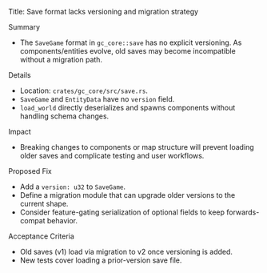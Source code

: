 Title: Save format lacks versioning and migration strategy

Summary
- The `SaveGame` format in `gc_core::save` has no explicit versioning. As components/entities evolve, old saves may become incompatible without a migration path.

Details
- Location: `crates/gc_core/src/save.rs`.
- `SaveGame` and `EntityData` have no `version` field.
- `load_world` directly deserializes and spawns components without handling schema changes.

Impact
- Breaking changes to components or map structure will prevent loading older saves and complicate testing and user workflows.

Proposed Fix
- Add a `version: u32` to `SaveGame`.
- Define a migration module that can upgrade older versions to the current shape.
- Consider feature-gating serialization of optional fields to keep forwards-compat behavior.

Acceptance Criteria
- Old saves (v1) load via migration to v2 once versioning is added.
- New tests cover loading a prior-version save file.
